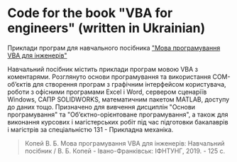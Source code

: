 # Code for the book "VBA for engineers" (written in Ukrainian)
Приклади програм для навчального посібника ["Мова програмування VBA для інженерів"](https://github.com/vkopey/VBA-for-engineers/blob/master/%D0%9C%D0%BE%D0%B2%D0%B0%20%D0%BF%D1%80%D0%BE%D0%B3%D1%80%D0%B0%D0%BC%D1%83%D0%B2%D0%B0%D0%BD%D0%BD%D1%8F%20VBA.pdf)

Навчальний посібник містить приклади програм мовою VBA з коментарями. Розглянуто основи програмування та використання COM-об’єктів для створення програм з графічним інтерфейсом користувача, роботи з офісними програмами Excel і Word, сервером сценаріїв Windows, САПР SOLIDWORKS, математичним пакетом MATLAB, доступу до даних тощо. Призначено для вивчення дисциплін "Основи програмування" та "Об’єктно-орієнтоване програмування", а також для виконання курсових і магістерських робіт під час підготовки бакалаврів і магістрів за спеціальністю 131 - Прикладна механіка.

>Копей В. Б. Мова програмування VBA для інженерів: Навчальний посібник / В. Б. Копей - Івано-Франківськ: ІФНТУНГ, 2019. - 125 с.
